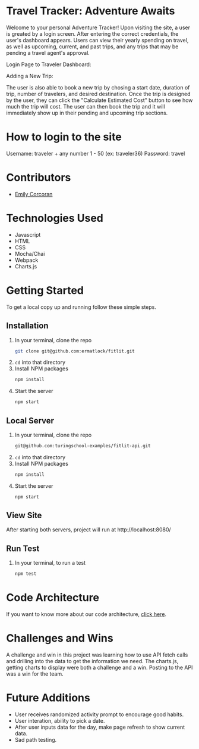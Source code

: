 # Travel Tracker: Adventure Awaits

Welcome to your personal Adventure Tracker! Upon visiting the site, a user is greated by a login screen. After entering the correct credentials, the user's dashboard appears. Users can view their yearly spending on travel, as well as upcoming, current, and past trips, and any trips that may be pending a travel agent's approval.

Login Page to Traveler Dashboard:

Adding a New Trip: 

The user is also able to book a new trip by chosing a start date, duration of trip, number of travelers, and desired destination. Once the trip is designed by the user, they can click the "Calculate Estimated Cost" button to see how much the trip will cost. The user can then book the trip and it will immediately show up in their pending and upcoming trip sections.

# How to login to the site

Username: traveler + any number 1 - 50 (ex: traveler36)
Password: travel


# Contributors
- [Emily Corcoran](https://github.com/Emily-Cathleen)

# Technologies Used 
- Javascript
- HTML
- CSS
- Mocha/Chai
- Webpack
- Charts.js

# Getting Started
To get a local copy up and running follow these simple steps.

## Installation

1. In your terminal, clone the repo
   ```sh
   git clone git@github.com:ermatlock/fitlit.git
   ```
2. `cd` into that directory
3. Install NPM packages
   ```sh
   npm install
   ```
4. Start the server
   ```sh
   npm start
   ``` 
   
## Local Server
1. In your terminal, clone the repo
   ```sh
   git@github.com:turingschool-examples/fitlit-api.git
   ```
2. `cd` into that directory
3. Install NPM packages
   ```sh
   npm install
   ```
4. Start the server
   ```sh
   npm start
   ```
   
## View Site
After starting both servers, project will run at http://localhost:8080/  
   
## Run Test

1. In your terminal, to run a test
   ```sh
   npm test
   ```


# Code Architecture 
If you want to know more about our code architecture, [click here](https://gist.github.com/Ekaiman/f0c6022e295921a810e7531a4d38f9b0).

# Challenges and Wins
A challenge and win in this project was learning how to use API fetch calls and drilling into the data to get the information we need. The charts.js, getting charts to display were both a challenge and a win. Posting to the API was a win for the team.

# Future Additions
- User receives randomized activity prompt to encourage good habits.
- User interation, ability to pick a date.
- After user inputs data for the day, make page refresh to show current data.
- Sad path testing.


